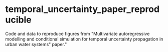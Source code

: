 # temporal_uncertainty_paper_reproducible
Code and data to reproduce figures from "Multivariate autoregressive modelling and conditional simulation for temporal uncertainty propagation in urban water systems" paper."
